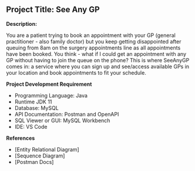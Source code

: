 ## **Project Title:** See Any GP ##

**Description:**

You are a patient trying to book an appointment with your GP (general practitioner - also family doctor) but you keep getting disappointed after queuing from 8am on the surgery appointments line as all appointments have been booked. You think - what if I could get an appointment with any GP without having to join the queue on the phone? This is where SeeAnyGP comes in: a service where you can sign up and see/access available GPs in your location and book appointments to fit your schedule.


**Project Development Requirement**

- Programming Language: Java
- Runtime JDK 11
- Database: MySQL
- API Documentation: Postman and OpenAPI
- SQL Viewer or GUI: MySQL Workbench
- IDE: VS Code


**References**
- [Entity Relational Diagram]
- [Sequence Diagram]
- [Postman Docs]
